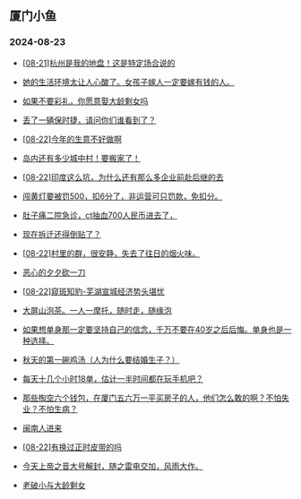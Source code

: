 ## 厦门小鱼 
### 2024-08-23

+ [[08-21]杭州是我的地盘！这是特定场合说的](http://bbs.xmfish.com/read-htm-tid-18234717.html)

+ [她的生活环境太让人心酸了。女孩子嫁人一定要嫁有钱的人。](http://bbs.xmfish.com/read-htm-tid-18234736.html)

+ [如果不要彩礼，你愿意娶大龄剩女吗](http://bbs.xmfish.com/read-htm-tid-18234722.html)

+ [丢了一辆保时捷，请问你们谁看到了？](http://bbs.xmfish.com/read-htm-tid-18234777.html)

+ [[08-22]今年的生意不好做啊](http://bbs.xmfish.com/read-htm-tid-18234825.html)

+ [岛内还有多少城中村！要搬家了！](http://bbs.xmfish.com/read-htm-tid-18234873.html)

+ [[08-22]印度这么坑，为什么还有那么多企业前赴后继的去](http://bbs.xmfish.com/read-htm-tid-18234741.html)

+ [闯黄灯要被罚500，扣6分了，非运营可只罚款，免扣分。](http://bbs.xmfish.com/read-htm-tid-18234795.html)

+ [肚子痛二院急诊，ct抽血700人民币进去了，](http://bbs.xmfish.com/read-htm-tid-18234770.html)

+ [现在拆迁还得倒贴了？](http://bbs.xmfish.com/read-htm-tid-18234830.html)

+ [[08-22]村里的群，很安静，失去了往日的烟火味。](http://bbs.xmfish.com/read-htm-tid-18234938.html)

+ [恶心的夕夕砍一刀](http://bbs.xmfish.com/read-htm-tid-18234839.html)

+ [[08-22]窥斑知豹-芜湖宣城经济势头堪忧](http://bbs.xmfish.com/read-htm-tid-18234779.html)

+ [大屏山泡茶。一人一摩托，随时走，随缘泡](http://bbs.xmfish.com/read-htm-tid-18234982.html)

+ [如果想单身那一定要坚持自己的信念，千万不要在40岁之后后悔。单身也是一种选择。](http://bbs.xmfish.com/read-htm-tid-18235074.html)

+ [秋天的第一碗鸡汤（人为什么要结婚生子？）](http://bbs.xmfish.com/read-htm-tid-18234886.html)

+ [每天十几个小时18单，估计一半时间都在玩手机吧？](http://bbs.xmfish.com/read-htm-tid-18234912.html)

+ [那些掏空六个钱包，在厦门五六万一平买房子的人，他们怎么敢的啊？不怕失业？不怕生病？](http://bbs.xmfish.com/read-htm-tid-18235014.html)

+ [闽南人进来](http://bbs.xmfish.com/read-htm-tid-18235025.html)

+ [[08-22]有换过正时皮带的吗](http://bbs.xmfish.com/read-htm-tid-18234984.html)

+ [今天上帝之音大号解封，随之雷电交加，风雨大作。](http://bbs.xmfish.com/read-htm-tid-18235028.html)

+ [老破小与大龄剩女](http://bbs.xmfish.com/read-htm-tid-18234998.html)

